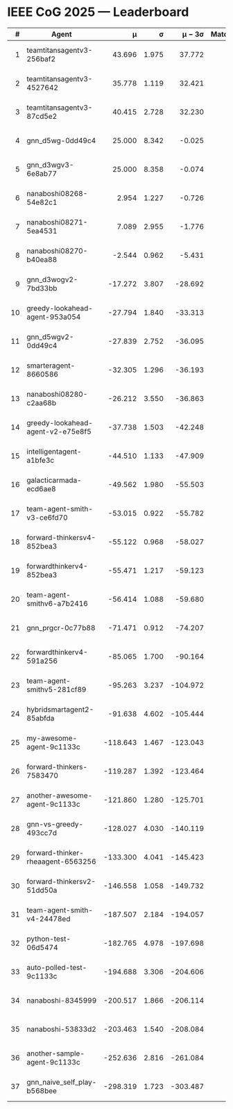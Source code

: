 # IEEE CoG 2025 — Leaderboard

| # | Agent | μ | σ | μ − 3σ | Matches | Updated |
|---:|---|---:|---:|---:|---:|---|
| 1 | teamtitansagentv3-256baf2 | 43.696 | 1.975 | 37.772 | 420 | 2025-08-28 16:35 |
| 2 | teamtitansagentv3-4527642 | 35.778 | 1.119 | 32.421 | 580 | 2025-08-28 16:35 |
| 3 | teamtitansagentv3-87cd5e2 | 40.415 | 2.728 | 32.230 | 520 | 2025-08-28 16:35 |
| 4 | gnn_d5wg-0dd49c4 | 25.000 | 8.342 | -0.025 | 20 | 2025-08-28 16:35 |
| 5 | gnn_d3wgv3-6e8ab77 | 25.000 | 8.358 | -0.074 | 60 | 2025-08-28 16:35 |
| 6 | nanaboshi08268-54e82c1 | 2.954 | 1.227 | -0.726 | 560 | 2025-08-28 16:35 |
| 7 | nanaboshi08271-5ea4531 | 7.089 | 2.955 | -1.776 | 720 | 2025-08-28 16:35 |
| 8 | nanaboshi08270-b40ea88 | -2.544 | 0.962 | -5.431 | 700 | 2025-08-28 16:35 |
| 9 | gnn_d3wogv2-7bd33bb | -17.272 | 3.807 | -28.692 | 28 | 2025-08-28 16:35 |
| 10 | greedy-lookahead-agent-953a054 | -27.794 | 1.840 | -33.313 | 624 | 2025-08-28 16:35 |
| 11 | gnn_d5wgv2-0dd49c4 | -27.839 | 2.752 | -36.095 | 20 | 2025-08-28 16:35 |
| 12 | smarteragent-8660586 | -32.305 | 1.296 | -36.193 | 624 | 2025-08-28 16:35 |
| 13 | nanaboshi08280-c2aa68b | -26.212 | 3.550 | -36.863 | 660 | 2025-08-28 16:35 |
| 14 | greedy-lookahead-agent-v2-e75e8f5 | -37.738 | 1.503 | -42.248 | 624 | 2025-08-28 16:35 |
| 15 | intelligentagent-a1bfe3c | -44.510 | 1.133 | -47.909 | 380 | 2025-08-28 16:35 |
| 16 | galacticarmada-ecd6ae8 | -49.562 | 1.980 | -55.503 | 580 | 2025-08-28 16:35 |
| 17 | team-agent-smith-v3-ce6fd70 | -53.015 | 0.922 | -55.782 | 658 | 2025-08-28 16:35 |
| 18 | forward-thinkersv4-852bea3 | -55.122 | 0.968 | -58.027 | 420 | 2025-08-28 16:35 |
| 19 | forwardthinkerv4-852bea3 | -55.471 | 1.217 | -59.123 | 438 | 2025-08-28 16:35 |
| 20 | team-agent-smithv6-a7b2416 | -56.414 | 1.088 | -59.680 | 700 | 2025-08-28 16:35 |
| 21 | gnn_prgcr-0c77b88 | -71.471 | 0.912 | -74.207 | 500 | 2025-08-28 16:35 |
| 22 | forwardthinkerv4-591a256 | -85.065 | 1.700 | -90.164 | 550 | 2025-08-28 16:35 |
| 23 | team-agent-smithv5-281cf89 | -95.263 | 3.237 | -104.972 | 420 | 2025-08-28 16:35 |
| 24 | hybridsmartagent2-85abfda | -91.638 | 4.602 | -105.444 | 648 | 2025-08-28 16:35 |
| 25 | my-awesome-agent-9c1133c | -118.643 | 1.467 | -123.043 | 500 | 2025-08-28 16:35 |
| 26 | forward-thinkers-7583470 | -119.287 | 1.392 | -123.464 | 500 | 2025-08-28 16:35 |
| 27 | another-awesome-agent-9c1133c | -121.860 | 1.280 | -125.701 | 480 | 2025-08-28 16:35 |
| 28 | gnn-vs-greedy-493cc7d | -128.027 | 4.030 | -140.119 | 400 | 2025-08-28 16:35 |
| 29 | forward-thinker-rheaagent-6563256 | -133.300 | 4.041 | -145.423 | 624 | 2025-08-28 16:35 |
| 30 | forward-thinkersv2-51dd50a | -146.558 | 1.058 | -149.732 | 544 | 2025-08-28 16:35 |
| 31 | team-agent-smith-v4-24478ed | -187.507 | 2.184 | -194.057 | 558 | 2025-08-28 16:35 |
| 32 | python-test-06d5474 | -182.765 | 4.978 | -197.698 | 520 | 2025-08-28 16:35 |
| 33 | auto-polled-test-9c1133c | -194.688 | 3.306 | -204.606 | 660 | 2025-08-28 16:35 |
| 34 | nanaboshi-8345999 | -200.517 | 1.866 | -206.114 | 540 | 2025-08-28 16:35 |
| 35 | nanaboshi-53833d2 | -203.463 | 1.540 | -208.084 | 540 | 2025-08-28 16:35 |
| 36 | another-sample-agent-9c1133c | -252.636 | 2.816 | -261.084 | 680 | 2025-08-28 16:35 |
| 37 | gnn_naive_self_play-b568bee | -298.319 | 1.723 | -303.487 | 380 | 2025-08-28 16:35 |
